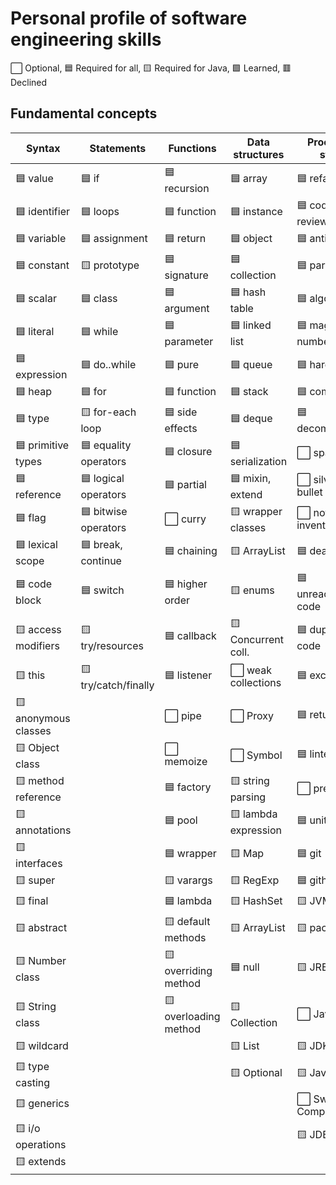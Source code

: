 # Personal profile of software engineering skills

⬜ Optional, 🟦 Required for all, 🟨 Required for Java, 🟩 Learned, 🟥 Declined

## Fundamental concepts

| Syntax               | Statements            | Functions             | Data structures     | Process & style      | Concepts & interfaces
|----------------------|-----------------------|-----------------------|---------------------|----------------------|----------------------|
| 🟦 value             | 🟦 if                 | 🟦 recursion          | 🟦 array            | 🟦 refactoring       | 🟨 Serializable     |
| 🟦 identifier        | 🟦 loops              | 🟦 function           | 🟦 instance         | 🟦 code review       | 🟨 Comparable       |
| 🟦 variable          | 🟦 assignment         | 🟦 return             | 🟦 object           | 🟦 antipatterns      | 🟨 Runnable         |
| 🟦 constant          | 🟨 prototype          | 🟦 signature          | 🟦 collection       | 🟦 paradigm          | 🟨 Iterable         |
| 🟦 scalar            | 🟦 class              | 🟦 argument           | 🟦 hash table       | 🟦 algorithm         | 🟨 Iterator         |
| 🟦 literal           | 🟦 while              | 🟦 parameter          | 🟦 linked list      | 🟦 magic numbers     | 🟨 Predicate        |
| 🟦 expression        | 🟦 do..while          | 🟦 pure               | 🟦 queue            | 🟦 hardcode          | 🟨 Function         |
| 🟦 heap              | 🟦 for                | 🟦 function           | 🟦 stack            | 🟦 complexity        | 🟨 Callable         |
| 🟦 type              | 🟨 for-each loop      | 🟦 side effects       | 🟦 deque            | 🟦 decomposition     | 🟨 Multithreading   |
| 🟦 primitive types   | 🟦 equality operators | 🟦 closure            | 🟦 serialization    | ⬜️ spaghetti         | ⬜️ Event            |
| 🟦 reference         | 🟦 logical operators  | 🟦 partial            | 🟦 mixin, extend    | ⬜️ silver bullet     | ⬜️ EventListener    |
| 🟦 flag              | 🟦 bitwise operators  | ⬜️ curry              | 🟨 wrapper classes  | ⬜️ not invented here | 🟨 Thread           |
| 🟦 lexical scope     | 🟦 break, continue    | 🟦 chaining           | 🟨 ArrayList        | 🟦 dead code         | 🟨 Fork/Join        |
| 🟦 code block        | 🟦 switch             | 🟦 higher order       | 🟨 enums            | 🟦 unreachable code  | ⬜️ ClassLoader      |
| 🟨 access modifiers  | 🟨 try/resources      | 🟦 callback           | 🟨 Concurrent coll. | 🟦 duplicate code    | 🟨 Consumer         |
| 🟨 this              | 🟨 try/catch/finally  | 🟦 listener           | ⬜️ weak collections | 🟦 exception         |
| 🟨 anonymous classes |                       | ⬜️ pipe               | ⬜️ Proxy            | 🟦 return early      |
| 🟨 Object class      |                       | ⬜️ memoize            | ⬜️ Symbol           | 🟦 linter            |
| 🟨 method reference  |                       | 🟦 factory            | 🟨 string parsing   | ⬜️ prettier          |
| 🟨 annotations       |                       | 🟦 pool               | 🟨 lambda expression| 🟦 unittest          |
| 🟨 interfaces        |                       | 🟦 wrapper            | 🟨 Map              | 🟦 git               |
| 🟨 super             |                       | 🟨 varargs            | 🟨 RegExp           | 🟦 github            |
| 🟨 final             |                       | 🟦 lambda             | 🟨 HashSet          | 🟨 JVM               |
| 🟨 abstract          |                       | 🟨 default methods    | 🟨 ArrayList        | 🟨 packages          |
| 🟨 Number class      |                       | 🟨 overriding method  | 🟦 null             | 🟨 JRE               |
| 🟨 String class      |                       | 🟨 overloading method | 🟨 Collection       | ⬜️ JavaFX            |
| 🟨 wildcard          |                       |                       | 🟨 List             | 🟨 JDK               |
| 🟨 type casting      |                       |                       | 🟨 Optional         | 🟨 Java SE/EE        |
| 🟨 generics          |                       |                       |                     | ⬜️ Swing Components  |
| 🟨 i/o operations    |                       |                       |                     | 🟨 JDBC              |
| 🟨 extends           |                       |                       |                     |                      |


